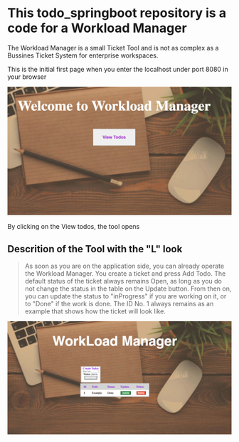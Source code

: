 # This todo_springboot repository is a code for a Workload Manager

The Workload Manager is a small Ticket Tool and is not as complex as a Bussines Ticket System for enterprise workspaces.


This is the initial first page when you enter the localhost under port 8080 in your browser

![alt text](https://github.com/AL-RND/todo_springboot/blob/bef1d9898515c5c5d095eba49fef5f5c9488b56f/src/main/resources/static/images/startpage.jpg)

By clicking on the View todos, the tool opens


## **Descrition of the Tool with the "L" look**

>As soon as you are on the application side, you can already operate the Workload Manager. You create a ticket and press Add Todo. The default status of the ticket always remains Open, as long as you do not change the status in the table on the Update button. From then on, you can update the status to "inProgress" if you are working on it, or to "Done" if the work is done. The ID No. 1 always remains as an example that shows how the ticket will look like.

![alt text](https://github.com/AL-RND/todo_springboot/blob/37d5eb786c33d581026074a9a300443510f0d01c/src/main/resources/static/images/applikationpage.jpg)
